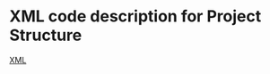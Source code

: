 # XML code description for Project Structure

[comment]: <> ([Annidate View]&#40;parser_xml/index2.html ':include :type=iframe width=100% height=800px'&#41;)

[XML](structure.XML ':include')

